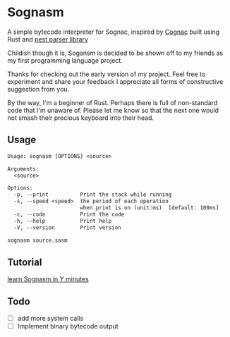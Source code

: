 # Sognasm

A simple bytecode interpreter for Sognac, inspired by [Cognac](https://github.com/cognate-lang/cognate)
built using Rust and [pest parser library](https://github.com/pest-parser/pest)

Childish though it is, Sogansm is decided to be shown off to my friends
as my first programming language project.

Thanks for checking out the early version of my project.
Feel free to experiment and share your feedback
I appreciate all forms of constructive suggestion from you.

By the way, I'm a beginner of Rust.
Perhaps there is full of non-standard code that I'm unaware of.
Please let me know so that the next one would not
smash their precious keyboard into their head.

## Usage

```txt
Usage: sognasm [OPTIONS] <source>

Arguments:
  <source>  

Options:
  -p, --print          Print the stack while running
  -s, --speed <speed>  the period of each operation 
                       when print is on (unit:ms)  [default: 100ms]
  -c, --code           Print the code
  -h, --help           Print help
  -V, --version        Print version

```

```bash
sognasm source.sasm
```

## Tutorial

[learn Sognasm in Y minutes](./blob/main/LearnSasmInYminutes.sasm)

## Todo

- [ ] add more system calls
- [ ] Implement binary bytecode output
